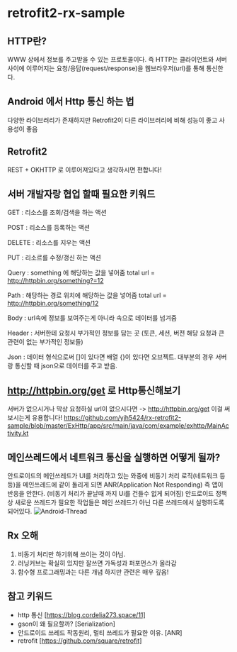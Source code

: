 # retrofit2-rx-sample

## HTTP란?  
WWW 상에서 정보를 주고받을 수 있는 프로토콜이다. 즉 HTTP는 클라이언트와 서버 사이에 이루어지는 요청/응답(request/response)을 웹브라우저(url)를 통해 통신한다.

## Android 에서 Http 통신 하는 법
다양한 라이브러리가 존재하지만 Retrofit2이 다른 라이브러리에 비해 성능이 좋고 사용성이 좋음 

## Retrofit2 
REST + OKHTTP 로 이루어져있다고 생각하시면 편합니다!

## 서버 개발자랑 협업 할때 필요한 키워드

GET : 리소스를 조회/검색을 하는 액션

POST : 리소스를 등록하는 액션

DELETE : 리소스를 지우는 액션

PUT : 리소르를 수정/갱신 하는 액션

Query : something 에 해당하는 값을 넣어줌
total url = http://httpbin.org/something?=12 

Path : 해당하는 경로 위치에 해당하는 값을 넣어줌
total url = http://httpbin.org/something/12

Body : url속에 정보를 보여주는게 아니라 속으로 데이터를 넘겨줌 

Header : 서버한테 요청시 부가적인 정보를 담는 곳 
(토큰, 세션, 버전 해당 요청과 큰 관련이 없는 부가적인 정보들)

Json : 데이터 형식으로써 []이 있다면 배열 {}이 있다면 오브젝트.
대부분의 경우 서버랑 통신할 때 json으로 데이터를 주고 받음.

## http://httpbin.org/get 로 Http통신해보기 
서버가 없으시거나 막상 요청하실 url이 없으시다면 -> http://httpbin.org/get 이걸 써보시는게 유용합니다!
https://github.com/yjh5424/rx-retrofit2-sample/blob/master/ExHttp/app/src/main/java/com/example/exhttp/MainActivity.kt 

## 메인쓰레드에서 네트워크 통신을 실행하면 어떻게 될까?


안드로이드의 메인쓰레드가 UI를 처리하고 있는 와중에 
비동기 처리 로직(네트워크 등등)을 메인쓰레드에 같이 돌리게 되면 ANR(Application Not Responding) 즉 앱이 반응을 안한다. (비동기 처리가 끝날때 까지 Ui를 건들수 없게 되어짐)
안드로이드 정책상 새로운 쓰레드가 필요한 작업들은 메인 쓰레드가 아닌 다른 쓰레드에서 실행하도록 되어있다.
![Android-Thread](https://cdn-images-1.medium.com/max/1200/1*en0HyB8_B8MeruKhFrJ-ew.png)

## Rx 오해
1. 비동기 처리만 하기위해 쓰이는 것이 아님.
2. 러닝커브는 확실히 있지만 잘쓰면 가독성과 퍼포먼스가 올라감 
3. 함수형 프로그래밍과는 다른 개념 하지만 관련은 매우 깊음!

## 참고 키워드 
- http 통신 [https://blog.cordelia273.space/11]
- gson이 왜 필요할까? [Serialization]
- 안드로이드 쓰레드 작동원리, 멀티 쓰레드가 필요한 이유. [ANR]
- retrofit [https://github.com/square/retrofit]
